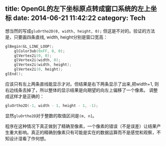 title: OpenGL的左下坐标原点转成窗口系统的左上坐标
date: 2014-06-21 11:42:22
category: Tech
---
想当然的写成`gluOrtho2D(0, width, height, 0);` 但这是不对的。验证的方法是，只要画四条直线, width, height分别是窗口宽高：
```c
glBegin(GL_LINE_LOOP);
    glColor3ub(0xFF, 0, 0);
    glVertex2i(0, 0);
    glVertex2i(width, 0);
    glVertex2i(width, height);
    glVertex2i(0, height);
glEnd();
```
应该只有左上两条直线能显示才对。但结果是右下两条显示了出来,把width+1, 则右边线条去掉了，所以整体的显示结果是向期望的向左上偏移了一个像素。
调整成这样才是正确的：
```c
gluOrtho2D(-1, width - 1, height - 1, -1);
```
显然`gluOrtho2D`对于整数的取值区间是`(m, n]`。

程序在这种情况下真正做到了精确至像素，一个像素的错误（不是误差）让结果产生重大影响。真正的精确到像素只有可能是实在的数据运算而不是感觉和观察，不知设计湿看了作何想。
